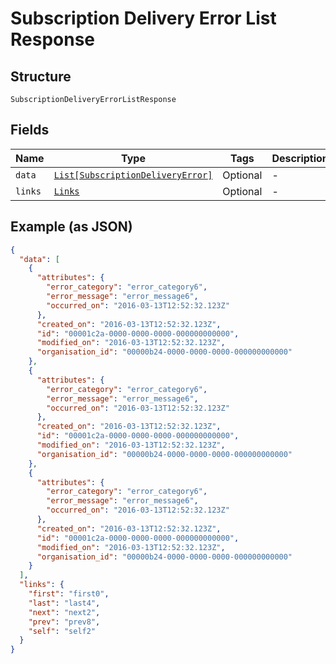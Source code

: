 
# Subscription Delivery Error List Response

## Structure

`SubscriptionDeliveryErrorListResponse`

## Fields

| Name | Type | Tags | Description |
|  --- | --- | --- | --- |
| `data` | [`List[SubscriptionDeliveryError]`](../../doc/models/subscription-delivery-error.md) | Optional | - |
| `links` | [`Links`](../../doc/models/links.md) | Optional | - |

## Example (as JSON)

```json
{
  "data": [
    {
      "attributes": {
        "error_category": "error_category6",
        "error_message": "error_message6",
        "occurred_on": "2016-03-13T12:52:32.123Z"
      },
      "created_on": "2016-03-13T12:52:32.123Z",
      "id": "00001c2a-0000-0000-0000-000000000000",
      "modified_on": "2016-03-13T12:52:32.123Z",
      "organisation_id": "00000b24-0000-0000-0000-000000000000"
    },
    {
      "attributes": {
        "error_category": "error_category6",
        "error_message": "error_message6",
        "occurred_on": "2016-03-13T12:52:32.123Z"
      },
      "created_on": "2016-03-13T12:52:32.123Z",
      "id": "00001c2a-0000-0000-0000-000000000000",
      "modified_on": "2016-03-13T12:52:32.123Z",
      "organisation_id": "00000b24-0000-0000-0000-000000000000"
    },
    {
      "attributes": {
        "error_category": "error_category6",
        "error_message": "error_message6",
        "occurred_on": "2016-03-13T12:52:32.123Z"
      },
      "created_on": "2016-03-13T12:52:32.123Z",
      "id": "00001c2a-0000-0000-0000-000000000000",
      "modified_on": "2016-03-13T12:52:32.123Z",
      "organisation_id": "00000b24-0000-0000-0000-000000000000"
    }
  ],
  "links": {
    "first": "first0",
    "last": "last4",
    "next": "next2",
    "prev": "prev8",
    "self": "self2"
  }
}
```

